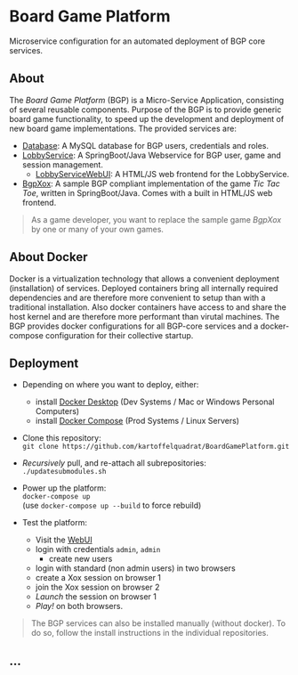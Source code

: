 # Board Game Platform

Microservice configuration for an automated deployment of BGP core services.

## About

The *Board Game Platform* (BGP) is a Micro-Service Application, consisting of several reusable components. Purpose of the BGP is to provide generic board game functionality, to speed up the development and deployment of new board game implementations. The provided services are:

 * [Database](https://github.com/kartoffelquadrat/LobbyService/blob/master/Dockerfile-ls-db): A MySQL database for BGP users, credentials and roles.
 * [LobbyService](https://github.com/kartoffelquadrat/LobbyService): A SpringBoot/Java Webservice for BGP user, game and session management.
   * [LobbyServiceWebUI](): A HTML/JS web frontend for the LobbyService.
 * [BgpXox](https://github.com/kartoffelquadrat/BgpXox): A sample BGP compliant implementation of the game *Tic Tac Toe*, written in SpringBoot/Java. Comes with a built in HTML/JS web frontend.

 > As a game developer, you want to replace the sample game *BgpXox* by one or many of your own games.

## About Docker

Docker is a virtualization technology that allows a convenient deployment (installation) of services. Deployed containers bring all internally required dependencies and are therefore more convenient to setup than with a traditional installation. Also docker containers have access to and share the host kernel and are therefore more performant than virutal machines.
The BGP provides docker configurations for all BGP-core services and a docker-compose configuration for their collective startup.

## Deployment

 * Depending on where you want to deploy, either:
   * install [Docker Desktop](https://www.docker.com/products/docker-desktop) (Dev Systems / Mac or Windows Personal Computers)
   * install [Docker Compose](https://docs.docker.com/compose/install/) (Prod Systems / Linux Servers)

 * Clone this repository:  
```git clone https://github.com/kartoffelquadrat/BoardGamePlatform.git```

 * *Recursively* pull, and re-attach all subrepositories:  
```./updatesubmodules.sh```

 * Power up the platform:  
```docker-compose up```  
(use ```docker-compose up --build``` to force rebuild)

 * Test the platform:
    * Visit the [WebUI](http://127.0.0.1:4242/)
    * login with credentials ```admin```, ```admin```
      * create new users
    * login with standard (non admin users) in two browsers
    * create a Xox session on browser 1
    * join the Xox session on browser 2
    * *Launch* the session on browser 1
    * *Play!* on both browsers.

 > The BGP services can also be installed manually (without docker). To do so, follow the install instructions in the individual repositories.

## ...
